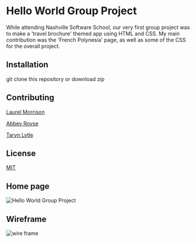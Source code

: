 
# Hello World Group Project
While attending Nashville Software School, our very first group project was to make a 'travel brochure' themed app using HTML and CSS.
My main contribution was the 'French Polynesia' page, as well as some of the CSS for the overall project.

## Installation
git clone this repository or download zip
 
## Contributing
[Laurel Morrison](https://github.com/LaurelMorrison)

[Abbey Royse](https://github.com/abbeyroyse13)

[Taryn Lytle](https://github.com/TarynL)

## License
[MIT](https://choosealicense.com/licenses/mit/)

## Home page
![Hello World Group Project](https://user-images.githubusercontent.com/62270575/115462252-6dbd0e80-a1f8-11eb-991f-c74dce52495a.PNG)

## Wireframe
![wire frame](https://user-images.githubusercontent.com/62270575/115462394-9a712600-a1f8-11eb-8687-19afc8535b2d.png)

